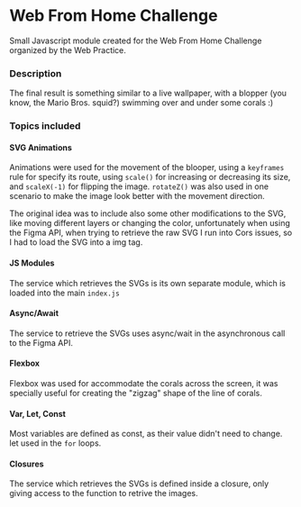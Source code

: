 # Web From Home Challenge

Small Javascript module created for the Web From Home Challenge organized by the Web Practice.

### Description

The final result is something similar to a live wallpaper, with a blopper (you know, the Mario Bros. squid?) swimming over and under some corals :)

### Topics included

#### SVG Animations

Animations were used for the movement of the blooper, using a `keyframes` rule for specify its route, using `scale()` for increasing or decreasing its size, and `scaleX(-1)` for flipping the image. `rotateZ()` was also used in one scenario to make the image look better with the movement direction.

The original idea was to include also some other modifications to the SVG, like moving different layers or changing the color, unfortunately when using the Figma API, when trying to retrieve the raw SVG I run into Cors issues, so I had to load the SVG into a img tag.

#### JS Modules

The service which retrieves the SVGs is its own separate module, which is loaded into the main `index.js`

#### Async/Await

The service to retrieve the SVGs uses async/wait in the asynchronous call to the Figma API.

#### Flexbox

Flexbox was used for accommodate the corals across the screen, it was specially useful for creating the "zigzag" shape of the line of corals.

#### Var, Let, Const

Most variables are defined as const, as their value didn't need to change. let used in the `for` loops.

#### Closures

The service which retrieves the SVGs is defined inside a closure, only giving access to the function to retrive the images.
